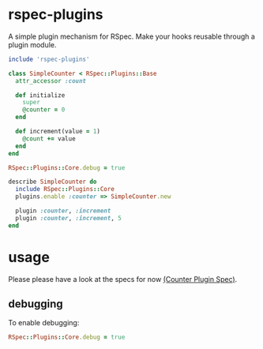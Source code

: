rspec-plugins
=============

A simple plugin mechanism for RSpec.
Make your hooks reusable through a plugin module.

```ruby
include 'rspec-plugins'

class SimpleCounter < RSpec::Plugins::Base
  attr_accessor :count

  def initialize
    super
    @counter = 0
  end

  def increment(value = 1)
    @count += value
  end
end

RSpec::Plugins::Core.debug = true

describe SimpleCounter do
  include RSpec::Plugins::Core
  plugins.enable :counter => SimpleCounter.new

  plugin :counter, :increment
  plugin :counter, :increment, 5
end
```

# usage

Please please have a look at the specs for now [(Counter Plugin Spec)](spec/counter_plugin_spec.rb).

## debugging

To enable debugging:

```ruby
RSpec::Plugins::Core.debug = true
```